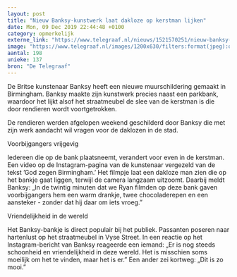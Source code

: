 ```yaml
---
layout: post
title: "Nieuw Banksy-kunstwerk laat dakloze op kerstman lijken"
date: Mon, 09 Dec 2019 22:44:48 +0100
category: opmerkelijk
externe_link: "https://www.telegraaf.nl/nieuws/1521570251/nieuw-banksy-kunstwerk-laat-dakloze-op-kerstman-lijken"
image: "https://www.telegraaf.nl/images/1200x630/filters:format(jpeg):quality(80)/cdn-kiosk-api.telegraaf.nl/a5ba9c72-1b11-11ea-8788-02d2fb1aa1d7.jpg"
aantal: 198
unieke: 137
bron: "De Telegraaf"
---
```


<p class="intro">De Britse kunstenaar Banksy heeft een nieuwe muurschildering gemaakt in Birmingham. Banksy maakte zijn kunstwerk precies naast een parkbank, waardoor het lijkt alsof het straatmeubel de slee van de kerstman is die door rendieren wordt voortgetrokken.</p> <p>De rendieren werden afgelopen weekend geschilderd door Banksy die met zijn werk aandacht wil vragen voor de daklozen in de stad.</p><p>Voorbijgangers vrijgevig</p><p>Iedereen die op de bank plaatsneemt, verandert voor even in de kerstman. Een video op de Instagram-pagina van de kunstenaar vergezeld van de tekst ’God zegen Birmingham.’ Het filmpje laat een dakloze man zien die op het bankje gaat liggen, terwijl de camera langzaam uitzoomt. Daarbij meldt Banksy: „In de twintig minuten dat we Ryan filmden op deze bank gaven voorbijgangers hem een warm drankje, twee chocoladerepen en een aansteker - zonder dat hij daar om iets vroeg.”</p><p>Vriendelijkheid in de wereld</p><p>Het Banksy-bankje is direct populair bij het publiek. Passanten poseren naar hartenlust op het straatmeubel in Vyse Street. In een reactie op het Instagram-bericht van Banksy reageerde een iemand: „Er is nog steeds schoonheid en vriendelijkheid in deze wereld. Het is misschien soms moeilijk om het te vinden, maar het is er.” Een ander zei kortweg: „Dit is zo mooi.”</p>
